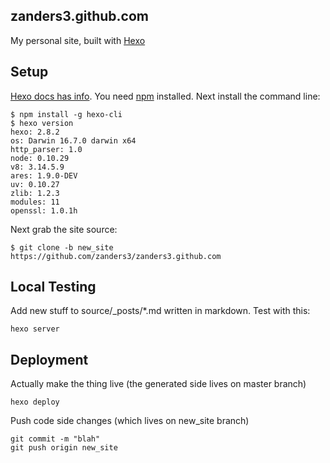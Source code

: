 
## zanders3.github.com

My personal site, built with [Hexo](https://hexo.io/)

## Setup

[Hexo docs has info](https://hexo.io/docs/index.html). You need [npm](http://nodejs.org/) installed. Next install the command line:

	$ npm install -g hexo-cli
	$ hexo version
	hexo: 2.8.2
	os: Darwin 16.7.0 darwin x64
	http_parser: 1.0
	node: 0.10.29
	v8: 3.14.5.9
	ares: 1.9.0-DEV
	uv: 0.10.27
	zlib: 1.2.3
	modules: 11
	openssl: 1.0.1h

Next grab the site source:

	$ git clone -b new_site https://github.com/zanders3/zanders3.github.com

## Local Testing

Add new stuff to source/\_posts/\*.md written in markdown. Test with this:

	hexo server

## Deployment

Actually make the thing live (the generated side lives on master branch)

	hexo deploy

Push code side changes (which lives on new_site branch)

	git commit -m "blah"
	git push origin new_site
